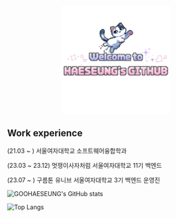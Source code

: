 <div align="center">
  <img src="https://github.com/GOOHAESEUNG/GOOHAESEUNG/blob/main/%EC%A0%9C%EB%AA%A9%EC%9D%84-%EC%9E%85%EB%A0%A5%ED%95%B4%EC%A3%BC%EC%84%B8%EC%9A%94_-005.png?raw=true" width="50%" />
</div>


## Work experience 
(21.03 ~ ) 서울여자대학교 소프트웨어융합학과

(23.03 ~ 23.12) 멋쟁이사자처럼 서울여자대학교 11기 백엔드

(23.07 ~ ) 구름톤 유니브 서울여자대학교 3기 백엔드 운영진

![GOOHAESEUNG's GitHub stats](https://github-readme-stats.vercel.app/api?username=GOOHAESEUNG&show_icons=true&theme=transparent)


![Top Langs](https://github-readme-stats.vercel.app/api/top-langs/?username=GOOHAESEUNG)
